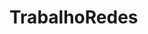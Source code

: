 # TrabalhoRedes
<header>
<meta charset="UTF-8">
<style type="text/css">
body{
    background-color:cian;
}
</style>
</header>
<body>








</body>



